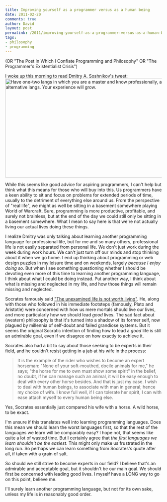```yaml
---
title: Improving yourself as a programmer versus as a human being
date: 2011-02-20
comments: true
author: David
layout: post
permalink: /2011/improving-yourself-as-a-programmer-versus-as-a-human-being
tags:
- philosophy
- programming
---
```


(OR "The Post In Which I Conflate Programming and Philosophy" OR "The Programmer's Existentialist Crisis")

I woke up this morning to read Dmitry A. Soshnikov's tweet:  
[<img src="http://davidbcalhoun.com/wp-content/uploads/2011/02/two-programming-languages.png" alt="Have one-two langs in which you are a master and know professionally, and in addition, consider alternative langs. Your experience will grow." width="661" height="318" class="aligncenter size-full wp-image-639" />][1]

While this seems like good advice for aspiring programmers, I can't help but think what this means for those who will buy into this. Us programmers have a keen ability to sit and focus on problems for extended periods of time, usually to the detriment of everything else around us. From the perspective of "real life", we might as well be sitting in a basement somewhere playing World of Warcraft. Sure, programming is more productive, profitable, and surely not brainless, but at the end of the day we could still only be sitting in a basement somewhere. What I mean to say here is that we're not actually living our actual lives doing these things.

I realize Dmitry was only talking about learning another programming language for professional life, but for me and so many others, professional life is not easily separated from personal life. We don't just work during the week during work hours. We can't just turn off our minds and stop thinking about it when we go home. I end up thinking about programming or web design puzzles in my leisure time and on weekends, largely *because I enjoy doing so*. But when I see something questioning whether I should be devoting even more of this time to learning another programming language, I think about what I could be doing instead. Put another way, I think about what is missing and neglected in my life, and how those things will remain missing and neglected.

Socrates famously said ["The unexamined life is not worth living"][2]. He, along with those who followed in his immediate footsteps (famously, Plato and Aristotle) were concerned with how us mere mortals should live our lives, and more particularly how we should lead *good* lives. The sad fact about (western) philosophy is that it's turned into a shadow of its former self, now plagued by millennia of self-doubt and failed grandiose systems. But it seems the original Socratic intention of finding how to lead a *good* life is still an admirable goal, even if we disagree on how exactly to achieve it.

Socrates also had a bit to say about those seeking to be experts in their field, and he couldn't resist getting in a jab at his wife in the process:

> It is the example of the rider who wishes to become an expert horseman: "None of your soft-mouthed, docile animals for me," he says; "the horse for me to own must show some spirit" in the belief, no doubt, if he can manage such an animal, it will be easy enough to deal with every other horse besides. And that is just my case. I wish to deal with human beings, to associate with man in general; hence my choice of wife. I know full well, if I can tolerate her spirit, I can with ease attach myself to every human being else.

Yes, Socrates essentially just compared his wife with a horse. A wild horse, to be exact.

I'm unsure if this translates well into learning programming languages. Does this mean we should learn the worst languages first, so that the rest of the languages we learn will be comparably easy? I hope not, that seems like quite a lot of wasted time. But I certainly agree that *the first languages we learn shouldn't be the easiest*. This might only make us frustrated in the long run. So perhaps we can learn something from Socrates's quote after all, if taken with a grain of salt.

So should we still strive to become experts in our field? I believe that's an admirable and acceptable goal, but it shouldn't be our main goal. We should first be concerned with leading good lives. I myself have a LONG way to go on this point, believe me.

I'll surely learn another programming language, but not for its own sake, unless my life is in reasonably good order.

 [1]: http://twitter.com/#!/DmitrySoshnikov/status/39356492058607616
 [2]: http://en.wikiquote.org/wiki/Socrates#Apology